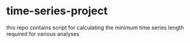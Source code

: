 # time-series-project
this repo contains script for calculating the minimum time series length required for various analyses
